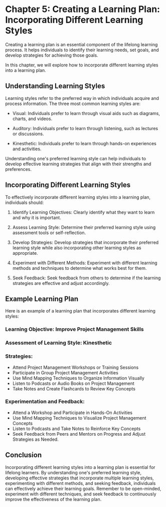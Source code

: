 Chapter 5: Creating a Learning Plan: Incorporating Different Learning Styles
============================================================================

Creating a learning plan is an essential component of the lifelong learning process. It helps individuals to identify their learning needs, set goals, and develop strategies for achieving those goals.

In this chapter, we will explore how to incorporate different learning styles into a learning plan.

Understanding Learning Styles
-----------------------------

Learning styles refer to the preferred way in which individuals acquire and process information. The three most common learning styles are:

* Visual: Individuals prefer to learn through visual aids such as diagrams, charts, and videos.

* Auditory: Individuals prefer to learn through listening, such as lectures or discussions.

* Kinesthetic: Individuals prefer to learn through hands-on experiences and activities.

Understanding one's preferred learning style can help individuals to develop effective learning strategies that align with their strengths and preferences.

Incorporating Different Learning Styles
---------------------------------------

To effectively incorporate different learning styles into a learning plan, individuals should:

1. Identify Learning Objectives: Clearly identify what they want to learn and why it is important.

2. Assess Learning Style: Determine their preferred learning style using assessment tools or self-reflection.

3. Develop Strategies: Develop strategies that incorporate their preferred learning style while also incorporating other learning styles as appropriate.

4. Experiment with Different Methods: Experiment with different learning methods and techniques to determine what works best for them.

5. Seek Feedback: Seek feedback from others to determine if the learning strategies are effective and adjust accordingly.

Example Learning Plan
---------------------

Here is an example of a learning plan that incorporates different learning styles:

### Learning Objective: Improve Project Management Skills

### Assessment of Learning Style: Kinesthetic

### Strategies:

* Attend Project Management Workshops or Training Sessions
* Participate in Group Project Management Activities
* Use Mind Mapping Techniques to Organize Information Visually
* Listen to Podcasts or Audio Books on Project Management
* Take Notes and Create Flashcards to Review Key Concepts

### Experimentation and Feedback:

* Attend a Workshop and Participate in Hands-On Activities
* Use Mind Mapping Techniques to Visualize Project Management Concepts
* Listen to Podcasts and Take Notes to Reinforce Key Concepts
* Seek Feedback from Peers and Mentors on Progress and Adjust Strategies as Needed.

Conclusion
----------

Incorporating different learning styles into a learning plan is essential for lifelong learners. By understanding one's preferred learning style, developing effective strategies that incorporate multiple learning styles, experimenting with different methods, and seeking feedback, individuals can effectively achieve their learning goals. Remember to be open-minded, experiment with different techniques, and seek feedback to continuously improve the effectiveness of the learning plan.
